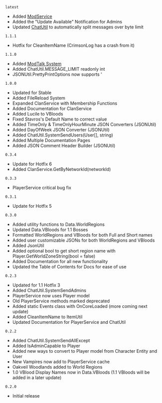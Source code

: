 `latest`
- Added [ModService](https://vrising.wiki/docs/mod-service.html)
- Added the "Update Available" Notification for Admins
- Updated [ChatUtil](https://vrising.wiki/docs/chat-util.html) to automatically split messages over byte limit

`1.1.1`
- Hotfix for CleanItemName (CrimsonLog has a crash from it)

`1.1.0`
- Added [ModTalk System](https://vrising.wiki/docs/mod-talk.html)
- Added ChatUtil.MESSAGE_LIMIT readonly int
- JSONUtil.PrettyPrintOptions now supports '

`1.0.0`
- Updated for Stable
- Added FileReload System
- Expanded ClanService with Membership Functions
- Added Documentation for ClanService
- Added Lucile to VBloods
- Fixed Stavros's Default Name to correct value
- Added TimeOnly & TimeOnlyHourMinute JSON Converters (JSONUtil)
- Added DayOfWeek JSON Converter (JSONUtil)
- Added ChatUtil.SystemSendUsers(User[], string)
- Added Multiple Documentation Pages
- Added JSON Comment Header Builder (JSONUtil)

`0.3.4`
- Update for Hotfix 6
- Added ClanService.GetByNetworkId(networkId)

`0.3.3`
- PlayerService critical bug fix

`0.3.1`
- Update for Hotfix 5

`0.3.0`
- Added utility functions to Data.WorldRegions
- Updated Data.VBloods for 1.1 Bosses
- Formatted WorldRegions and VBloods for both Full and Short names
- Added user customizable JSONs for both WorldRegions and VBloods
- Added JsonUtil
- Added optional bool to get short region name with Player.GetWorldZoneString(bool = false)
- Added Documentation for all new functionality
- Updated the Table of Contents for Docs for ease of use

`0.2.3`
- Updated for 1.1 Hotfix 3
- Added ChatUtil.SystemSendAdmins
- PlayerService now uses Player model
- Old PlayerService methods marked deprecated
- Added static Events class with OnCoreLoaded (more coming next update)
- Added CleanItemName to ItemUtil
- Updated Documentation for PlayerService and ChatUtil

`0.2.2`
- Added ChatUtil.SystemSendAllExcept
- Added IsAdminCapable to Player
- Added new ways to convert to Player model from Character Entity and User
- New Vampires now add to PlayerService cache
- Oakveil Woodlands added to World Regions
- 1.0 VBlood Display Names now in Data.VBloods (1.1 VBloods will be added in a later update)

`0.2.0`
- Initial release